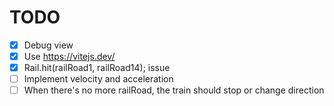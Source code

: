 # TODO
- [x] Debug view
- [x] Use https://vitejs.dev/
- [x] Rail.hit(railRoad1, railRoad14); issue
- [ ] Implement velocity and acceleration
- [ ] When there's no more railRoad, the train should stop or change direction